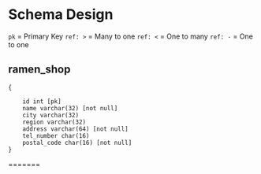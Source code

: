 # Schema Design

`pk` = Primary Key
`ref: >` = Many to one
`ref: <` = One to many
`ref: -` = One to one

## ramen_shop

```
{

    id int [pk]
    name varchar(32) [not null]
    city varchar(32)
    region varchar(32)
    address varchar(64) [not null]
    tel_number char(16)
    postal_code char(16) [not null]
}
```

=======
